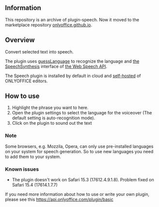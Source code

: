 ## Information

This repository is an archive of plugin-speech. Now it moved to the marketplace repository [onlyoffice.github.io](https://github.com/ONLYOFFICE/onlyoffice.github.io/tree/master/sdkjs-plugins/content).

## Overview

Convert selected text into speech. 

The plugin uses [guessLanguage][1] to recognize the language and [the SpeechSynthesis][2] interface of [the Web Speech API][3]. 

The Speech plugin is installed by default in cloud and [self-hosted][4] of ONLYOFFICE editors. 

## How to use

1. Highlight the phrase you want to here.
2. Open the plugin settings to select the language for the voiceover (The default setting is auto-recognition mode).
3. Click on the plugin to sound out the text

### Note

Some browsers, e.g. Mozzila, Opera, can only use pre-installed languages on your system for speech generation.
So to use new languages you need to add them to your system.

### Known issues

* The plugin doesn't work on Safari 15.3 (17612.4.9.1.8). Problem fixed on Safari 15.4 (17614.1.7.7)

If you need more information about how to use or write your own plugin, please see this https://api.onlyoffice.com/plugin/basic

  [1]: https://richtr.github.io/guessLanguage.js/
  [2]: https://developer.mozilla.org/en-US/docs/Web/API/SpeechSynthesis
  [3]: https://developer.mozilla.org/en-US/docs/Web/API/Web_Speech_API
  [4]: https://github.com/ONLYOFFICE/DocumentServer
